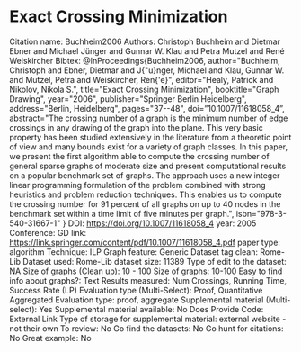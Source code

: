 # Exact Crossing Minimization

Citation name: Buchheim2006
Authors: Christoph Buchheim and Dietmar Ebner and Michael Jünger and Gunnar W. Klau and Petra Mutzel and René Weiskircher
Bibtex: @InProceedings{Buchheim2006,
author="Buchheim, Christoph
and Ebner, Dietmar
and J{\"u}nger, Michael
and Klau, Gunnar W.
and Mutzel, Petra
and Weiskircher, Ren{\'e}",
editor="Healy, Patrick
and Nikolov, Nikola S.",
title="Exact Crossing Minimization",
booktitle="Graph Drawing",
year="2006",
publisher="Springer Berlin Heidelberg",
address="Berlin, Heidelberg",
pages="37--48",
doi=”10.1007/11618058_4”,
abstract="The crossing number of a graph is the minimum number of edge crossings in any drawing of the graph into the plane. This very basic property has been studied extensively in the literature from a theoretic point of view and many bounds exist for a variety of graph classes. In this paper, we present the first algorithm able to compute the crossing number of general sparse graphs of moderate size and present computational results on a popular benchmark set of graphs. The approach uses a new integer linear programming formulation of the problem combined with strong heuristics and problem reduction techniques. This enables us to compute the crossing number for 91 percent of all graphs on up to 40 nodes in the benchmark set within a time limit of five minutes per graph.",
isbn="978-3-540-31667-1"
}
DOI: https://doi.org/10.1007/11618058_4
year: 2005
Conference: GD
link: https://link.springer.com/content/pdf/10.1007/11618058_4.pdf
paper type: algorithm
Technique: ILP
Graph feature: Generic
Dataset tag clean: Rome-Lib
Dataset used: Rome-Lib
dataset size: 11389
Type of edit to the dataset: NA
Size of graphs (Clean up): 10 - 100
Size of graphs: 10-100
Easy to find info about graphs?: Text
Results measured: Num Crossings, Running Time, Success Rate (LP)
Evaluation type (Multi-Select): Proof, Quantitative Aggregated
Evaluation type: proof, aggregate
Supplemental material (Multi-select): Yes
Supplemental material available: No
Does Provide Code: External Link
Type of storage for supplemental material: external website - not their own
To review: No
Go find the datasets: No
Go hunt for citations: No
Great example: No